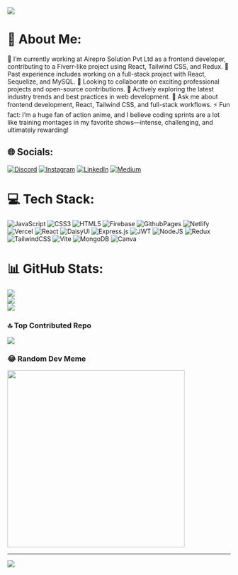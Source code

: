 <img src="https://i.ibb.co/4P52nk6/Black-Geometric-Marketing-Expert-Linked-In-Banner.png">

# 💫 About Me:

🔭 I’m currently working at Airepro Solution Pvt Ltd as a frontend developer, contributing to a Fiverr-like project using React, Tailwind CSS, and Redux.
🌱 Past experience includes working on a full-stack project with React, Sequelize, and MySQL.
👯 Looking to collaborate on exciting professional projects and open-source contributions.
🤝 Actively exploring the latest industry trends and best practices in web development.
💬 Ask me about frontend development, React, Tailwind CSS, and full-stack workflows.
⚡ Fun fact: I’m a huge fan of action anime, and I believe coding sprints are a lot like training montages in my favorite shows—intense, challenging, and ultimately rewarding!

## 🌐 Socials:

[![Discord](https://img.shields.io/badge/Discord-%237289DA.svg?logo=discord&logoColor=white)](https://discord.gg/otsutsuki_rid) [![Instagram](https://img.shields.io/badge/Instagram-%23E4405F.svg?logo=Instagram&logoColor=white)](https://instagram.com/ridoysr4) [![LinkedIn](https://img.shields.io/badge/LinkedIn-%230077B5.svg?logo=linkedin&logoColor=white)](https://linkedin.com/in/radiat-hossain-ridoy0) [![Medium](https://img.shields.io/badge/Medium-12100E?logo=medium&logoColor=white)](https://medium.com/@@radiathossainr)


# 💻 Tech Stack:

![JavaScript](https://img.shields.io/badge/javascript-%23323330.svg?style=flat&logo=javascript&logoColor=%23F7DF1E) ![CSS3](https://img.shields.io/badge/css3-%231572B6.svg?style=flat&logo=css3&logoColor=white) ![HTML5](https://img.shields.io/badge/html5-%23E34F26.svg?style=flat&logo=html5&logoColor=white) ![Firebase](https://img.shields.io/badge/firebase-%23039BE5.svg?style=flat&logo=firebase) ![GithubPages](https://img.shields.io/badge/github%20pages-121013?style=flat&logo=github&logoColor=white) ![Netlify](https://img.shields.io/badge/netlify-%23000000.svg?style=flat&logo=netlify&logoColor=#00C7B7) ![Vercel](https://img.shields.io/badge/vercel-%23000000.svg?style=flat&logo=vercel&logoColor=white) ![React](https://img.shields.io/badge/react-%2320232a.svg?style=flat&logo=react&logoColor=%2361DAFB) ![DaisyUI](https://img.shields.io/badge/daisyui-5A0EF8?style=flat&logo=daisyui&logoColor=white) ![Express.js](https://img.shields.io/badge/express.js-%23404d59.svg?style=flat&logo=express&logoColor=%2361DAFB) ![JWT](https://img.shields.io/badge/JWT-black?style=flat&logo=JSON%20web%20tokens) ![NodeJS](https://img.shields.io/badge/node.js-6DA55F?style=flat&logo=node.js&logoColor=white) ![Redux](https://img.shields.io/badge/redux-%23593d88.svg?style=flat&logo=redux&logoColor=white) ![TailwindCSS](https://img.shields.io/badge/tailwindcss-%2338B2AC.svg?style=flat&logo=tailwind-css&logoColor=white) ![Vite](https://img.shields.io/badge/vite-%23646CFF.svg?style=flat&logo=vite&logoColor=white) ![MongoDB](https://img.shields.io/badge/MongoDB-%234ea94b.svg?style=flat&logo=mongodb&logoColor=white) ![Canva](https://img.shields.io/badge/Canva-%2300C4CC.svg?style=flat&logo=Canva&logoColor=white)
# 📊 GitHub Stats:

![](https://github-readme-stats.vercel.app/api?username=Radiat09&theme=midnight-purple&hide_border=false&include_all_commits=false&count_private=true)<br/>
![](https://github-readme-streak-stats.herokuapp.com/?user=Radiat09&theme=midnight-purple&hide_border=false)<br/>
![](https://github-readme-stats.vercel.app/api/top-langs/?username=Radiat09&theme=midnight-purple&hide_border=false&include_all_commits=false&count_private=true&layout=compact)

### 🔝 Top Contributed Repo

![](https://github-contributor-stats.vercel.app/api?username=Radiat09&limit=5&theme=dark&combine_all_yearly_contributions=true)

### 😂 Random Dev Meme

<img src='https://randommeme-five.vercel.app/' style="height: 400px;"/>

---

[![](https://visitcount.itsvg.in/api?id=Radiat09&icon=6&color=0)](https://visitcount.itsvg.in)

<!-- Proudly created with GPRM ( https://gprm.itsvg.in ) -->
                    
  
